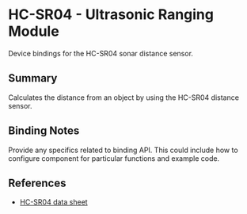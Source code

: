 ﻿# HC-SR04 - Ultrasonic Ranging Module

Device bindings for the HC-SR04 sonar distance sensor.

## Summary

Calculates the distance from an object by using the HC-SR04 distance sensor.

## Binding Notes

Provide any specifics related to binding API.  This could include how to configure component for particular functions and example code.

## References

* [HC-SR04 data sheet](https://components101.com/sites/default/files/component_datasheet/HCSR04%20Datasheet.pdf)
